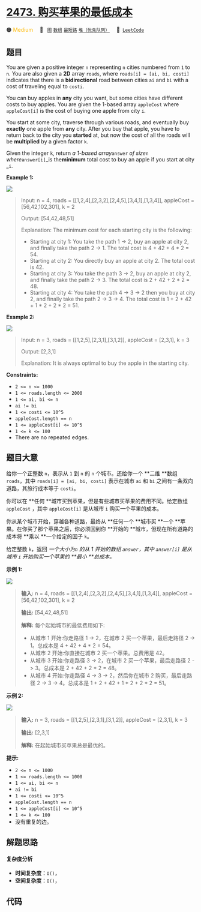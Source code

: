 # [2473. 购买苹果的最低成本](https://leetcode.com/problems/minimum-cost-to-buy-apples)

🟠 <font color=#ffb800>Medium</font>&emsp; 🔖&ensp; [`图`](/tag/graph.md) [`数组`](/tag/array.md) [`最短路`](/tag/shortest-path.md) [`堆（优先队列）`](/tag/heap-priority-queue.md)&emsp; 🔗&ensp;[`LeetCode`](https://leetcode.com/problems/minimum-cost-to-buy-apples)

## 题目

You are given a positive integer `n` representing `n` cities numbered from `1`
to `n`. You are also given a **2D** array `roads`, where `roads[i] = [ai, bi,
costi]` indicates that there is a **bidirectional** road between cities `ai`
and `bi` with a cost of traveling equal to `costi`.

You can buy apples in **any** city you want, but some cities have different
costs to buy apples. You are given the 1-based array `appleCost` where
`appleCost[i]` is the cost of buying one apple from city `i`.

You start at some city, traverse through various roads, and eventually buy
**exactly** one apple from **any** city. After you buy that apple, you have to
return back to the city you **started** at, but now the cost of all the roads
will be **multiplied** by a given factor `k`.

Given the integer `k`, return _a 1-based array_`answer` _of size_`n`
_where_`answer[i]`_is the**minimum** total cost to buy an apple if you start
at city _`i`.



**Example 1:**

![](https://fastly.jsdelivr.net/gh/doocs/leetcode@main/solution/2400-2499/2473.Minimum%20Cost%20to%20Buy%20Apples/images/graph55.png)

> Input: n = 4, roads = [[1,2,4],[2,3,2],[2,4,5],[3,4,1],[1,3,4]], appleCost = [56,42,102,301], k = 2
> 
> Output: [54,42,48,51]
> 
> Explanation: The minimum cost for each starting city is the following:
> - Starting at city 1: You take the path 1 -> 2, buy an apple at city 2, and finally take the path 2 -> 1. The total cost is 4 + 42 + 4 * 2 = 54.
> - Starting at city 2: You directly buy an apple at city 2. The total cost is 42.
> - Starting at city 3: You take the path 3 -> 2, buy an apple at city 2, and finally take the path 2 -> 3. The total cost is 2 + 42 + 2 * 2 = 48.
> - Starting at city 4: You take the path 4 -> 3 -> 2 then you buy at city 2, and finally take the path 2 -> 3 -> 4. The total cost is 1 + 2 + 42 + 1 * 2 + 2 * 2 = 51.

**Example 2:**

![](https://fastly.jsdelivr.net/gh/doocs/leetcode@main/solution/2400-2499/2473.Minimum%20Cost%20to%20Buy%20Apples/images/graph4.png)

> Input: n = 3, roads = [[1,2,5],[2,3,1],[3,1,2]], appleCost = [2,3,1], k = 3
> 
> Output: [2,3,1]
> 
> Explanation: It is always optimal to buy the apple in the starting city.

**Constraints:**

  * `2 <= n <= 1000`
  * `1 <= roads.length <= 2000`
  * `1 <= ai, bi <= n`
  * `ai != bi`
  * `1 <= costi <= 10^5`
  * `appleCost.length == n`
  * `1 <= appleCost[i] <= 10^5`
  * `1 <= k <= 100`
  * There are no repeated edges.


## 题目大意

给你一个正整数  `n`，表示从 `1` 到 `n` 的 `n` 个城市。还给你一个 **二维  **数组 `roads`，其中 `roads[i] =
[ai, bi, costi]` 表示在城市 `ai` 和 `bi` 之间有一条双向道路，其旅行成本等于 `costi`。



你可以在 **任何  **城市买到苹果，但是有些城市买苹果的费用不同。给定数组 `appleCost` ，其中 `appleCost[i]` 是从城市
`i` 购买一个苹果的成本。

你从某个城市开始，穿越各种道路，最终从 **任何一个  **城市买 **一个  **苹果。在你买了那个苹果之后，你必须回到你 **开始的
**城市，但现在所有道路的成本将 **乘以  **一个给定的因子 `k`。

给定整数 `k`，返回 _一个大小为`n` 的从 1 开始的数组 `answer`，其中 `answer[i]` 是从城市 `i` 开始购买一个苹果的
**最小  **总成本。_



**示例 1:**

![](https://fastly.jsdelivr.net/gh/doocs/leetcode@main/solution/2400-2499/2473.Minimum%20Cost%20to%20Buy%20Apples/images/graph55.png)

> 
> 
> 
> 
> 
> **输入:** n = 4, roads = [[1,2,4],[2,3,2],[2,4,5],[3,4,1],[1,3,4]], appleCost = [56,42,102,301], k = 2
> 
> **输出:** [54,42,48,51]
> 
> **解释:** 每个起始城市的最低费用如下:
> - 从城市 1 开始:你走路径 1 -> 2，在城市 2 买一个苹果，最后走路径 2 -> 1。总成本是 4 + 42 + 4 * 2 = 54。
> - 从城市 2 开始:你直接在城市 2 买一个苹果。总费用是 42。
> - 从城市 3 开始:你走路径 3 -> 2，在城市 2 买一个苹果，最后走路径 2 -> 3。总成本是 2 + 42 + 2 * 2 = 48。
> - 从城市 4 开始:你走路径 4 -> 3 -> 2，然后你在城市 2 购买，最后走路径 2 -> 3 -> 4。总成本是 1 + 2 + 42 + 1 * 2 + 2 * 2 = 51。
> 
> 

**示例 2:**

![](https://fastly.jsdelivr.net/gh/doocs/leetcode@main/solution/2400-2499/2473.Minimum%20Cost%20to%20Buy%20Apples/images/graph4.png)

> 
> 
> 
> 
> 
> **输入:** n = 3, roads = [[1,2,5],[2,3,1],[3,1,2]], appleCost = [2,3,1], k = 3
> 
> **输出:** [2,3,1]
> 
> **解释:** 在起始城市买苹果总是最优的。



**提示:**

  * `2 <= n <= 1000`
  * `1 <= roads.length <= 1000`
  * `1 <= ai, bi <= n`
  * `ai != bi`
  * `1 <= costi <= 10^5`
  * `appleCost.length == n`
  * `1 <= appleCost[i] <= 10^5`
  * `1 <= k <= 100`
  * 没有重复的边。


## 解题思路

#### 复杂度分析

- **时间复杂度**：`O()`，
- **空间复杂度**：`O()`，

## 代码

```javascript

```